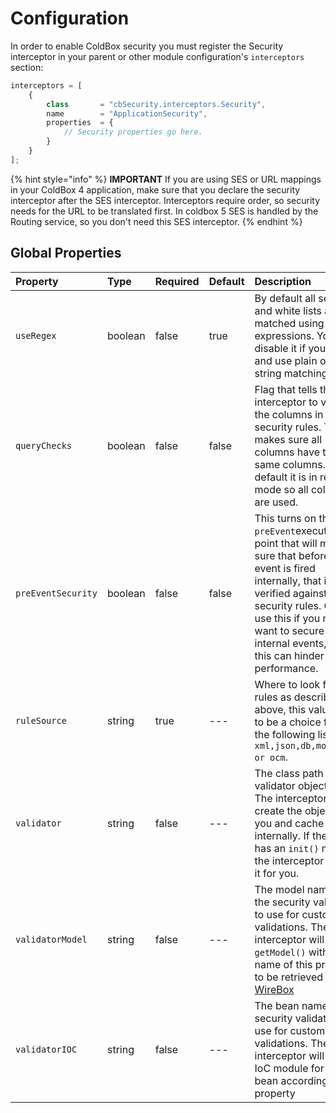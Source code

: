 # Configuration

In order to enable ColdBox security you must register the Security interceptor in your parent or other module configuration's `interceptors` section:

```javascript
interceptors = [
    { 
        class       = "cbSecurity.interceptors.Security", 
        name        = "ApplicationSecurity", 
        properties  = {
            // Security properties go here.
        }
    }
];
```

{% hint style="info" %}
**IMPORTANT** If you are using SES or URL mappings in your ColdBox 4 application, make sure that you declare the security interceptor after the SES interceptor. Interceptors require order, so security needs for the URL to be translated first. In coldbox 5 SES is handled by the Routing service, so you don't need this SES interceptor.
{% endhint %}

## Global Properties

| Property | Type | Required | Default | Description |
| :--- | :--- | :--- | :--- | :--- |
| `useRegex` | boolean | false | true | By default all secure and white lists are matched using regular expressions. You can disable it if you like and use plain old string matching. |
| `queryChecks` | boolean | false | false | Flag that tells the interceptor to validate the columns in the security rules. This makes sure all columns have the same columns. By default it is in relaxed mode so all columns are used. |
| `preEventSecurity` | boolean | false | false | This turns on the `preEvent`execution point that will make sure that before any event is fired internally, that its verified against the security rules. Only use this if you really want to secure all internal events, else this can hinder performance. |
| `ruleSource` | string | true | --- | Where to look for the rules as described above, this value has to be a choice from the following list `xml,json,db,model,ioc or ocm`. |
| `validator` | string | false | --- | The class path of the validator object to use. The interceptor will create the object for you and cache it internally. If the object has an `init()` method, the interceptor will call it for you. |
| `validatorModel` | string | false | --- | The model name of the security validator to use for custom validations. The interceptor will call `getModel()` with the name of this property to be retrieved via [WireBox](http://wirebox.ortusbooks.com/) |
| `validatorIOC` | string | false | --- | The bean name of the security validator to use for custom validations. The interceptor will ask the IoC module for the bean according to this property |

